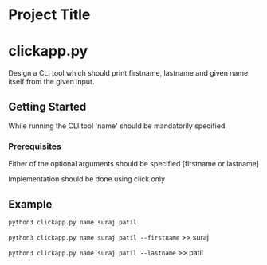 # Project Title
# clickapp.py
Design a CLI tool which should print firstname, lastname and given name itself from the given input.

## Getting Started

While running the CLI tool 'name' should be mandatorily specified.

### Prerequisites
Either of the optional arguments should be specified [firstname or lastname]


Implementation should be done using click only

## Example

`python3 clickapp.py name suraj patil`

`python3 clickapp.py name suraj patil --firstname` >> suraj

`python3 clickapp.py name suraj patil --lastname` >> patil
